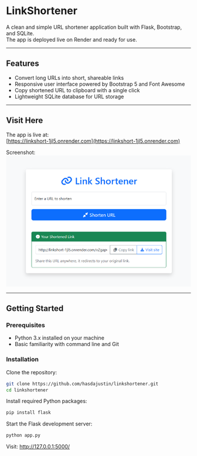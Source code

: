 # LinkShortener

A clean and simple URL shortener application built with Flask, Bootstrap, and SQLite.  
The app is deployed live on Render and ready for use.

---

## Features

- Convert long URLs into short, shareable links
- Responsive user interface powered by Bootstrap 5 and Font Awesome
- Copy shortened URL to clipboard with a single click
- Lightweight SQLite database for URL storage

---

## Visit Here

The app is live at:  
[https://linkshort-1jl5.onrender.com](https://linkshort-1jl5.onrender.com)

Screenshot:  
![App Screenshot](ss.png)

---

## Getting Started

### Prerequisites

- Python 3.x installed on your machine
- Basic familiarity with command line and Git

### Installation

Clone the repository:

```bash
git clone https://github.com/hasdajustin/linkshortener.git
cd linkshortener
````

Install required Python packages:

```bash
pip install flask
````
Start the Flask development server:

```bash
python app.py
````

Visit: http://127.0.0.1:5000/
